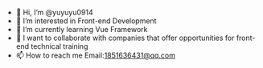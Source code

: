 - 👋 Hi, I’m @yuyuyu0914
- 👀 I’m interested in Front-end Development
- 🌱 I’m currently learning Vue Framework
- 💞️ I want to collaborate with companies that offer opportunities for front-end technical training
- 📫 How to reach me Email:1851636431@qq.com

<!---
yuyuyu0914/yuyuyu0914 is a ✨ special ✨ repository because its `README.md` (this file) appears on your GitHub profile.
You can click the Preview link to take a look at your changes.
--->
